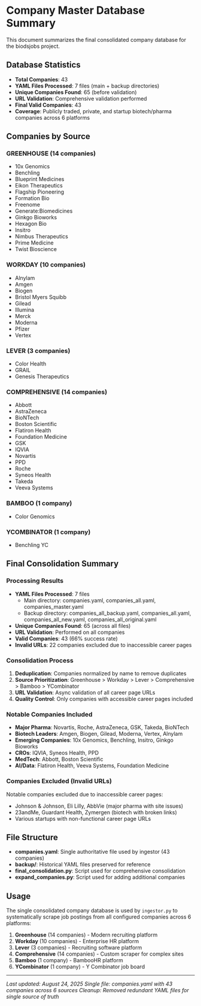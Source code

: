 # Company Master Database Summary

This document summarizes the final consolidated company database for the biodsjobs project.

## Database Statistics

- **Total Companies**: 43
- **YAML Files Processed**: 7 files (main + backup directories)
- **Unique Companies Found**: 65 (before validation)
- **URL Validation**: Comprehensive validation performed
- **Final Valid Companies**: 43
- **Coverage**: Publicly traded, private, and startup biotech/pharma companies across 6 platforms

## Companies by Source

### GREENHOUSE (14 companies)
- 10x Genomics
- Benchling
- Blueprint Medicines
- Eikon Therapeutics
- Flagship Pioneering
- Formation Bio
- Freenome
- Generate:Biomedicines
- Ginkgo Bioworks
- Hexagon Bio
- Insitro
- Nimbus Therapeutics
- Prime Medicine
- Twist Bioscience

### WORKDAY (10 companies)
- Alnylam
- Amgen
- Biogen
- Bristol Myers Squibb
- Gilead
- Illumina
- Merck
- Moderna
- Pfizer
- Vertex

### LEVER (3 companies)
- Color Health
- GRAIL
- Genesis Therapeutics

### COMPREHENSIVE (14 companies)
- Abbott
- AstraZeneca
- BioNTech
- Boston Scientific
- Flatiron Health
- Foundation Medicine
- GSK
- IQVIA
- Novartis
- PPD
- Roche
- Syneos Health
- Takeda
- Veeva Systems

### BAMBOO (1 company)
- Color Genomics

### YCOMBINATOR (1 company)
- Benchling YC

## Final Consolidation Summary

### Processing Results
- **YAML Files Processed**: 7 files
  - Main directory: companies.yaml, companies_all.yaml, companies_master.yaml
  - Backup directory: companies_all_backup.yaml, companies_all.yaml, companies_all_new.yaml, companies_all_original.yaml
- **Unique Companies Found**: 65 (across all files)
- **URL Validation**: Performed on all companies
- **Valid Companies**: 43 (66% success rate)
- **Invalid URLs**: 22 companies excluded due to inaccessible career pages

### Consolidation Process
1. **Deduplication**: Companies normalized by name to remove duplicates
2. **Source Prioritization**: Greenhouse > Workday > Lever > Comprehensive > Bamboo > YCombinator
3. **URL Validation**: Async validation of all career page URLs
4. **Quality Control**: Only companies with accessible career pages included

### Notable Companies Included
- **Major Pharma**: Novartis, Roche, AstraZeneca, GSK, Takeda, BioNTech
- **Biotech Leaders**: Amgen, Biogen, Gilead, Moderna, Vertex, Alnylam
- **Emerging Companies**: 10x Genomics, Benchling, Insitro, Ginkgo Bioworks
- **CROs**: IQVIA, Syneos Health, PPD
- **MedTech**: Abbott, Boston Scientific
- **AI/Data**: Flatiron Health, Veeva Systems, Foundation Medicine

### Companies Excluded (Invalid URLs)
Notable companies excluded due to inaccessible career pages:
- Johnson & Johnson, Eli Lilly, AbbVie (major pharma with site issues)
- 23andMe, Guardant Health, Zymergen (biotech with broken links)
- Various startups with non-functional career page URLs

## File Structure

- **companies.yaml**: Single authoritative file used by ingestor (43 companies)
- **backup/**: Historical YAML files preserved for reference
- **final_consolidation.py**: Script used for comprehensive consolidation
- **expand_companies.py**: Script used for adding additional companies

## Usage

The single consolidated company database is used by `ingestor.py` to systematically scrape job postings from all configured companies across 6 platforms:
1. **Greenhouse** (14 companies) - Modern recruiting platform
2. **Workday** (10 companies) - Enterprise HR platform  
3. **Lever** (3 companies) - Recruiting software platform
4. **Comprehensive** (14 companies) - Custom scraper for complex sites
5. **Bamboo** (1 company) - BambooHR platform
6. **YCombinator** (1 company) - Y Combinator job board

---

*Last updated: August 24, 2025*
*Single file: companies.yaml with 43 companies across 6 sources*
*Cleanup: Removed redundant YAML files for single source of truth*
